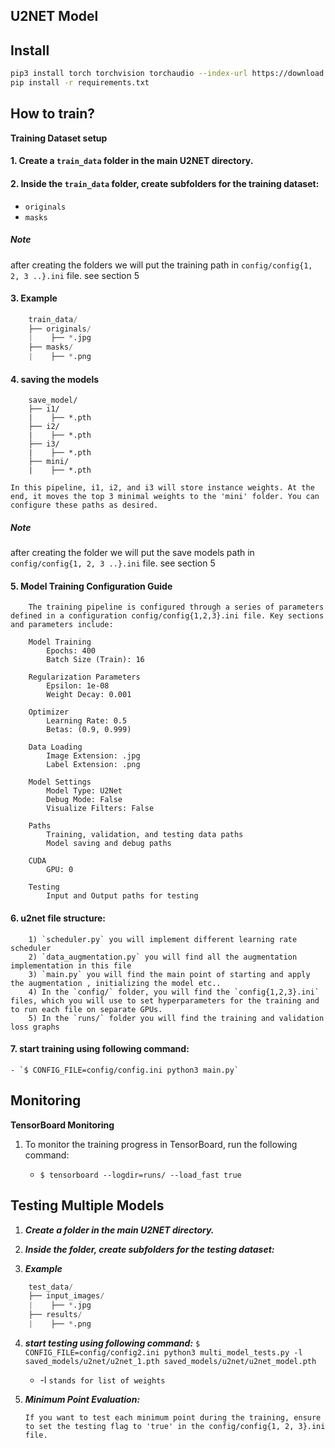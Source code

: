 ## U2NET Model

## Install

```bash
pip3 install torch torchvision torchaudio --index-url https://download.pytorch.org/whl/cu118
pip install -r requirements.txt
```


## How to train?

**Training Dataset setup**

#### 1. Create a `train_data` folder in the main U2NET directory.

#### 2. Inside the `train_data` folder, create subfolders for the training dataset:
   - `originals`
   - `masks`
##### Note
after creating the folders we will put the training path in `config/config{1, 2, 3 ..}.ini` file. see section 5

#### 3. Example
```python
    train_data/
    ├── originals/
    |    ├── *.jpg
    ├── masks/
    |    ├── *.png

```
#### 4. saving the models
```
    save_model/
    ├── i1/
    |    ├── *.pth
    ├── i2/
    |    ├── *.pth
    ├── i3/
    |    ├── *.pth
    ├── mini/
    |    ├── *.pth

In this pipeline, i1, i2, and i3 will store instance weights. At the end, it moves the top 3 minimal weights to the 'mini' folder. You can configure these paths as desired.
```
##### Note
after creating the folder we will put the save models path in `config/config{1, 2, 3 ..}.ini` file. see section 5

#### 5. Model Training Configuration Guide

```
    The training pipeline is configured through a series of parameters defined in a configuration config/config{1,2,3}.ini file. Key sections and parameters include:

    Model Training
        Epochs: 400
        Batch Size (Train): 16

    Regularization Parameters
        Epsilon: 1e-08
        Weight Decay: 0.001

    Optimizer
        Learning Rate: 0.5
        Betas: (0.9, 0.999)

    Data Loading
        Image Extension: .jpg
        Label Extension: .png

    Model Settings
        Model Type: U2Net
        Debug Mode: False
        Visualize Filters: False

    Paths
        Training, validation, and testing data paths
        Model saving and debug paths

    CUDA
        GPU: 0

    Testing
        Input and Output paths for testing
```
#### 6. u2net file structure:
    
        1) `scheduler.py` you will implement different learning rate scheduler
        2) `data_augmentation.py` you will find all the augmentation implementation in this file
        3) `main.py` you will find the main point of starting and apply the augmentation , initializing the model etc..
        4) In the `config/` folder, you will find the `config{1,2,3}.ini` files, which you will use to set hyperparameters for the training and to run each file on separate GPUs.
        5) In the `runs/` folder you will find the training and validation loss graphs

    
#### 7. start training using following command:
    - `$ CONFIG_FILE=config/config.ini python3 main.py`

## Monitoring

**TensorBoard Monitoring**

1. To monitor the training progress in TensorBoard, run the following command:

    - `$ tensorboard --logdir=runs/ --load_fast true`


## Testing Multiple Models

1. ***Create a folder in the main U2NET directory.***

2. ***Inside the folder, create subfolders for the testing dataset:***

3. ***Example***
```python
    test_data/
    ├── input_images/
    |    ├── *.jpg
    ├── results/
    |    ├── *.png
```
4. ***start testing using following command:*** ` $ CONFIG_FILE=config/config2.ini python3 multi_model_tests.py -l saved_models/u2net/u2net_1.pth saved_models/u2net/u2net_model.pth `


    - -l  `stands for list of weights`

5. ***Minimum Point Evaluation:***
    
    ```
    If you want to test each minimum point during the training, ensure to set the testing flag to 'true' in the config/config{1, 2, 3}.ini file.
    ```


[//]: # (### Data augmentation Testing)

[//]: # ()
[//]: # (To test the data augmentation, run the following command:)

[//]: # ()
[//]: # (- path to dataset should look as follow)

[//]: # (```python)

[//]: # ()
[//]: # (data/)

[//]: # (├── images/)

[//]: # (│   ├── *.jpg)

[//]: # (│   └── *.png)

[//]: # (├── masks/)

[//]: # (│   ├── *.jpg)

[//]: # (│   └── *.png)

[//]: # (├── results/)

[//]: # (│   ├── images/)

[//]: # (│   │   ├── *.jpg  )

[//]: # (│   └── masks/)

[//]: # (│       ├── *.png)

[//]: # (```)

[//]: # (- `$ python3 data_augmentation_test.py /path/to/dataset`)